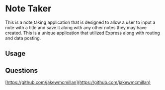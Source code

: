 # Note Taker

This is a note taking application that is designed to allow a user to input a note with a title and save it along with any other notes they may have created.  This is a unique application that utilized Express along with routing and data posting.

## Usage



## Questions

[https://github.com/jakewmcmillan](https://github.com/jakewmcmillan)